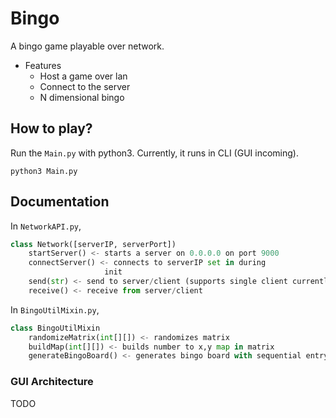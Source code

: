 # Bingo
A bingo game playable over network.

* Features
    * Host a game over lan
    * Connect to the server
    * N dimensional bingo

## How to play?
Run the `Main.py` with python3. Currently, it runs in CLI (GUI incoming).
```
python3 Main.py
```

## Documentation

In `NetworkAPI.py`,
```python
class Network([serverIP, serverPort])
    startServer() <- starts a server on 0.0.0.0 on port 9000
    connectServer() <- connects to serverIP set in during
                     init
    send(str) <- send to server/client (supports single client currently)
    receive() <- receive from server/client
```

In `BingoUtilMixin.py`,
```python
class BingoUtilMixin
    randomizeMatrix(int[][]) <- randomizes matrix
    buildMap(int[][]) <- builds number to x,y map in matrix
    generateBingoBoard() <- generates bingo board with sequential entry
```

### GUI Architecture

TODO